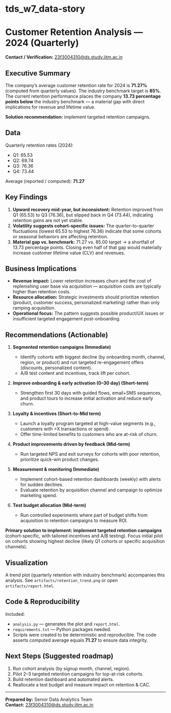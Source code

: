 # tds_w7_data-story

# Customer Retention Analysis — 2024 (Quarterly)

**Contact / Verification:** 23f3004310@ds.study.iitm.ac.in

## Executive Summary

The company’s average customer retention rate for 2024 is **71.27%** (computed from quarterly values). The industry benchmark target is **85%**. The current retention performance places the company **13.73 percentage points below** the industry benchmark — a material gap with direct implications for revenue and lifetime value.

**Solution recommendation:** implement targeted retention campaigns.

## Data

Quarterly retention rates (2024):
- Q1: 65.53
- Q2: 69.74
- Q3: 76.36
- Q4: 73.44

Average (reported / computed): **71.27**

## Key Findings

1. **Upward recovery mid-year, but inconsistent:** Retention improved from Q1 (65.53) to Q3 (76.36), but slipped back in Q4 (73.44), indicating retention gains are not yet stable.
2. **Volatility suggests cohort-specific issues:** The quarter-to-quarter fluctuations (lowest 65.53 to highest 76.36) indicate that some cohorts or seasonal behaviors are affecting retention.
3. **Material gap vs. benchmark:** 71.27 vs. 85.00 target → a shortfall of 13.73 percentage points. Closing even half of that gap would materially increase customer lifetime value (CLV) and revenues.

## Business Implications

- **Revenue impact:** Lower retention increases churn and the cost of replenishing user base via acquisition — acquisition costs are typically higher than retention costs.
- **Resource allocation:** Strategic investments should prioritize retention (product, customer success, personalized marketing) rather than only ramping acquisition.
- **Operational focus:** The pattern suggests possible product/UX issues or insufficient targeted engagement post-onboarding.

## Recommendations (Actionable)

1. **Segmented retention campaigns (Immediate)**  
   - Identify cohorts with biggest decline (by onboarding month, channel, region, or product) and run targeted re-engagement offers (discounts, personalized content).  
   - A/B test content and incentives, track lift per cohort.

2. **Improve onboarding & early activation (0–30 day) (Short-term)**  
   - Strengthen first 30 days with guided flows, email+SMS sequences, and product tours to increase initial activation and reduce early churn.

3. **Loyalty & incentives (Short-to-Mid term)**  
   - Launch a loyalty program targeted at high-value segments (e.g., customers with >X transactions or spend).  
   - Offer time-limited benefits to customers who are at-risk of churn.

4. **Product improvements driven by feedback (Mid-term)**  
   - Run targeted NPS and exit surveys for cohorts with poor retention, prioritize quick-win product changes.

5. **Measurement & monitoring (Immediate)**  
   - Implement cohort-based retention dashboards (weekly) with alerts for sudden declines.  
   - Evaluate retention by acquisition channel and campaign to optimize marketing spend.

6. **Test budget allocation (Mid-term)**  
   - Run controlled experiments where part of budget shifts from acquisition to retention campaigns to measure ROI.

**Primary solution to implement:** **implement targeted retention campaigns** (cohort-specific, with tailored incentives and A/B testing). Focus initial pilot on cohorts showing highest decline (likely Q1 cohorts or specific acquisition channels).

## Visualization

A trend plot (quarterly retention with industry benchmark) accompanies this analysis. See `artifacts/retention_trend.png` or open `artifacts/report.html`.

## Code & Reproducibility

Included:
- `analysis.py` — generates the plot and `report.html`.
- `requirements.txt` — Python packages needed.
- Scripts were created to be deterministic and reproducible. The code asserts computed average equals **71.27** to ensure data integrity.

## Next Steps (Suggested roadmap)

1. Run cohort analysis (by signup month, channel, region).
2. Pilot 2–3 targeted retention campaigns for top-at-risk cohorts.
3. Build retention dashboard and automated alerts.
4. Reallocate a test budget and measure impact on retention & CAC.

---

**Prepared by:** Senior Data Analytics Team  
**Contact:** 23f3004310@ds.study.iitm.ac.in
